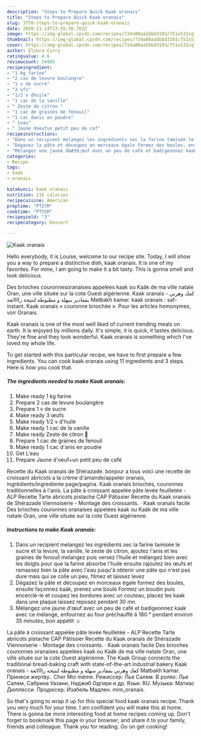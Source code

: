 ```yaml
---
description: "Steps to Prepare Quick Kaak oranais"
title: "Steps to Prepare Quick Kaak oranais"
slug: 3770-steps-to-prepare-quick-kaak-oranais
date: 2020-11-14T23:55:36.762Z
image: https://img-global.cpcdn.com/recipes/724a80aa5bbd3193/751x532cq70/kaak-oranais-photo-principale-de-la-recette.jpg
thumbnail: https://img-global.cpcdn.com/recipes/724a80aa5bbd3193/751x532cq70/kaak-oranais-photo-principale-de-la-recette.jpg
cover: https://img-global.cpcdn.com/recipes/724a80aa5bbd3193/751x532cq70/kaak-oranais-photo-principale-de-la-recette.jpg
author: Elnora Curry
ratingvalue: 4.6
reviewcount: 24985
recipeingredient:
- "1 kg farine"
- "2 cas de levure boulangre"
- "1 v de sucre"
- "3 ufs"
- "1/2 v dhuile"
- "1 cac de la vanille"
- " Zeste de citron "
- "1 cac de graines de fenouil"
- "1 cac danis en poudre"
- " Leau"
- " Jaune doeufun petit peu de caf"
recipeinstructions:
- "Dans un recipient melangez les ingrédients sec la farine tamisée le sucre et la levure, la vanille, le zeste de citron, ajoutez l&#39;anis et les graines de fenouil melangez puis versez l&#39;huile et mélangez bien avec les doigts pour que la farine absorbe l&#39;huile ensuite rajoutez les œufs et ramassez bien la pâte avec l&#39;eau jusqu&#39;à obtenir une pâte qui n&#39;est pas dure mais qui se colle un peu, filmez et laissez levez"
- "Dégazez la pâte et découpez en morceaux égale formez des boules, ensuite façonnez kaàk, prenez une boule Formez un boudin puis encerclé-le et coupez les bordures avec un couteau, placez les kaak dans une plaque laissez reposez pendant 30 mn."
- "Mélangez une jaune d&#39;œuf avec un peu de café et badigeonnez kaak avec ce mélange, enfournez au four préchauffé à 180 ° pendant environ 35 minutes, bon appétit ☺️"
categories:
- Recipe
tags:
- kaak
- oranais

katakunci: kaak oranais 
nutrition: 216 calories
recipecuisine: American
preptime: "PT27M"
cooktime: "PT55M"
recipeyield: "3"
recipecategory: Dessert

---
```



![Kaak oranais](https://img-global.cpcdn.com/recipes/724a80aa5bbd3193/751x532cq70/kaak-oranais-photo-principale-de-la-recette.jpg)

Hello everybody, it is Louise, welcome to our recipe site. Today, I will show you a way to prepare a distinctive dish, kaak oranais. It is one of my favorites. For mine, I am going to make it a bit tasty. This is gonna smell and look delicious.

Des brioches couronnesoranaises appelées kaak ou Kaâk de ma ville natale Oran, une ville située sur la cote Ouest algérienne. Kaak oranais - كعك وهرني بمقادير سهلة و مظبوطة لنتيجة راااائعة Matbakh kamar. kaak oranais : saf-instant. Kaak oranais « couronne briochée ». Pour les articles homonymes, voir Oranais.

Kaak oranais is one of the most well liked of current trending meals on earth. It is enjoyed by millions daily. It's simple, it is quick, it tastes delicious. They're fine and they look wonderful. Kaak oranais is something which I've loved my whole life.


To get started with this particular recipe, we have to first prepare a few ingredients. You can cook kaak oranais using 11 ingredients and 3 steps. Here is how you cook that.

<!--inarticleads1-->

##### The ingredients needed to make Kaak oranais:

1. Make ready 1 kg farine
1. Prepare 2 cas de levure boulangère
1. Prepare 1 v de sucre
1. Make ready 3 œufs
1. Make ready 1/2 v d&#39;huile
1. Make ready 1 cac de la vanille
1. Make ready  Zeste de citron 🍋
1. Prepare 1 cac de graines de fenouil
1. Make ready 1 cac d&#39;anis en poudre
1. Get  L&#39;eau
1. Prepare  Jaune d&#39;oeuf+un petit peu de café


Recette du Kaak oranais de Shérazade. bonjour a tous voici une recette de croissant abricots a la crème d&#39;amande/appeler oranais, ingrédients/ingrediente page/pagina. Kaak oranais briochés, couronnes traditionnelles à l&#39;anis. La pâte à croissant appelée pâte levée feuilletée - ALP Recette Tarte abricots pistache CAP Pâtissier Recette du Kaak oranais de Shérazade Viennoiserie - Montage des croissants. · Kaak oranais facile Des brioches couronnes oranaises appelées kaak ou Kaâk de ma ville natale Oran, une ville située sur la cote Ouest algérienne. 

<!--inarticleads2-->

##### Instructions to make Kaak oranais:

1. Dans un recipient melangez les ingrédients sec la farine tamisée le sucre et la levure, la vanille, le zeste de citron, ajoutez l&#39;anis et les graines de fenouil melangez puis versez l&#39;huile et mélangez bien avec les doigts pour que la farine absorbe l&#39;huile ensuite rajoutez les œufs et ramassez bien la pâte avec l&#39;eau jusqu&#39;à obtenir une pâte qui n&#39;est pas dure mais qui se colle un peu, filmez et laissez levez
1. Dégazez la pâte et découpez en morceaux égale formez des boules, ensuite façonnez kaàk, prenez une boule Formez un boudin puis encerclé-le et coupez les bordures avec un couteau, placez les kaak dans une plaque laissez reposez pendant 30 mn.
1. Mélangez une jaune d&#39;œuf avec un peu de café et badigeonnez kaak avec ce mélange, enfournez au four préchauffé à 180 ° pendant environ 35 minutes, bon appétit ☺️


La pâte à croissant appelée pâte levée feuilletée - ALP Recette Tarte abricots pistache CAP Pâtissier Recette du Kaak oranais de Shérazade Viennoiserie - Montage des croissants. · Kaak oranais facile Des brioches couronnes oranaises appelées kaak ou Kaâk de ma ville natale Oran, une ville située sur la cote Ouest algérienne. The Kaak Group connects the traditional bread-baking craft with state-of-the-art industrial bakery Kaak oranais - كعك وهرني بمقادير سهلة و مظبوطة لنتيجة راااائعة Matbakh kamar. Принеси жертву.. Cher Moi méme. Режиссер: Лье Салем. В ролях: Лье Салем, Сабрина Уазани, Наджиб Одгири и др. Язык: RU. Музыка: Матиас Дюплесси. Продюсер: Изабель Мадлен. mim_oranais. 

So that's going to wrap it up for this special food kaak oranais recipe. Thank you very much for your time. I am confident you will make this at home. There is gonna be more interesting food at home recipes coming up. Don't forget to bookmark this page in your browser, and share it to your family, friends and colleague. Thank you for reading. Go on get cooking!
